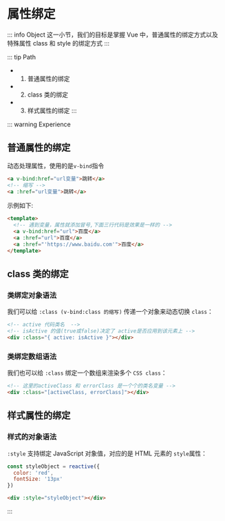 # 属性绑定

::: info Object
这一小节，我们的目标是掌握 Vue 中，普通属性的绑定方式以及特殊属性 class 和 style 的绑定方式
:::

::: tip Path

* 1. 普通属性的绑定
* 2. class 类的绑定
* 3. 样式属性的绑定
:::

::: warning Experience

## 普通属性的绑定

动态处理属性，使用的是`v-bind`指令

```html
<a v-bind:href="url变量">跳转</a>
<!-- 缩写 -->
<a :href="url变量">跳转</a>
```

示例如下:

```html
<template>
  <!-- 遇到变量，属性就添加冒号,下面三行代码是效果是一样的 -->
  <a v-bind:href="url">百度</a>
  <a :href="url">百度</a>
  <a :href="'https://www.baidu.com'">百度</a>
</template>
```

## class 类的绑定

### 类绑定对象语法

我们可以给 `:class (v-bind:class 的缩写)` 传递一个对象来动态切换 `class`：

```html
<!-- active 代码类名  -->
<!-- isActive 的值(true或false)决定了 active是否应用到该元素上 -->
<div :class="{ active: isActive }"></div>
```

### 类绑定数组语法

我们也可以给 `:class` 绑定一个数组来渲染多个 `CSS class`：

```html
<!-- 这里的activeClass 和 errorClass 是一个个的类名变量 -->
<div :class="[activeClass, errorClass]"></div>
```

## 样式属性的绑定

### 样式的对象语法

`:style` 支持绑定 JavaScript 对象值，对应的是 HTML 元素的 `style`属性：

```js
const styleObject = reactive({
  color: 'red',
  fontSize: '13px'
})
```

```html
<div :style="styleObject"></div>
```

:::
